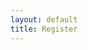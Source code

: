 ```yaml
---
layout: default
title: Register
---
```


<section>
<div>
<script type="text/javascript" src="https://form.jotform.com/jsform/90336592816160"></script>
</div>
</section>

